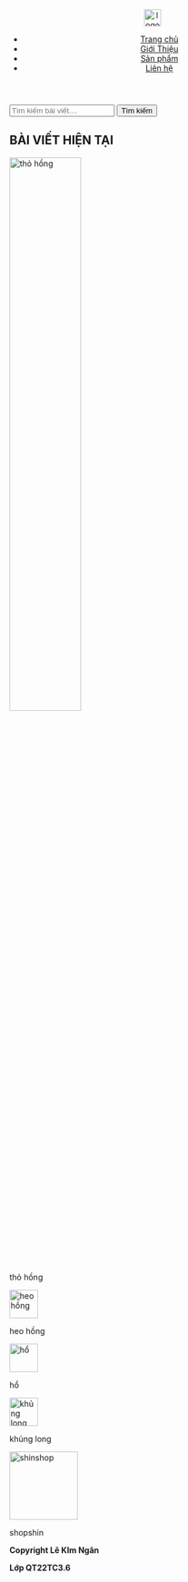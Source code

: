 
<html lang="vh">
<head>
<meta charset="utf-8">
<meta name="viewport" content="width=devcie-width, initial-scale=1.0">
	<link rel="stylesheet" href="web.css">
<title>Trang web baby three</title>
</head>

<body>
	<header>
	<div class="a">
		<img src="../kimngan/shopshin.jpg" alt="logo" width="30">
		</div>
		<nav class="b">
			<ul>
					<li><a href="#">Trang chủ</a></li>
					<li><a href="#">Giới Thiệu</a></li>
					<li><a href="#">Sản phẩm</a></li>
					<li><a href="#">Liên hệ</a></li>
			</ul>
		</nav>
	</header>
<div class="c">
		<div class="col1">
			<div class="timkiem">
			<from action="/search" method="GET">
	<input type="text" name="query" placeholder="Tìm kiếm bài viết....">
	<button type="submit">Tìm kiếm</button>
		</from>
		</div>
			<h2>BÀI VIẾT HIỆN TẠI</h2>
			<div class="post">
				<img src="../kimngan/tho.jpg" alt="thỏ hồng" width="50% ">
				<p>thỏ hồng</p>
		</div>
			<div class="post">
				<img src="../kimngan/heo.jpg" alt="heo hồng" width="50">
				<p>heo hồng</p>
			</div>
			<div class="post">
				<img src="../kimngan/ho.jpg" alt="hổ" width="50">
				<p>hổ</p>
			</div>
			<div class="post">
				<img src="../kimngan/khunglong.jpg" alt="khủng long" width="50">
				<p>khủng long</p>
			</div>
			</div>
			<div class="col2">
				<img src="../kimngan/shopshin.jpg" alt="shinshop" width="120">
				<p>shopshin</p>
	<footer>
		<p><b>Copyright Lê KIm Ngân</b></p>
		<p><b>Lớp QT22TC3.6</b></p>
</footer>
</body>
</html>
